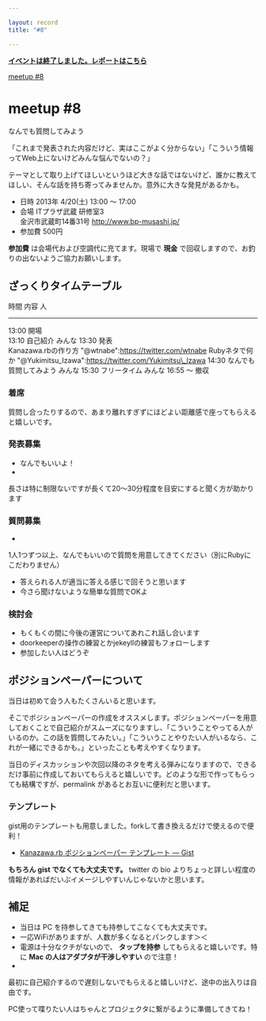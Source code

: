 ```yaml
---

layout: record
title: "#8"

---
```


<p>
<a href="./report.html"><strong>イベントは終了しました。レポートはこちら</strong></a></p>

<div class="doorkeeper-widget">
<a href="http://kzrb.doorkeeper.jp/events/3477" class="doorkeeper-registration-widget">meetup
#8</a>

<script src="https://d1dqic1fklzs1z.cloudfront.net/assets/widget.js" type="text/javascript">
</script>
</div>

meetup #8
==========

なんでも質問してみよう

「これまで発表された内容だけど、実はここがよく分からない」「こういう情報ってWeb上にないけどみんな悩んでないの？」

テーマとして取り上げてほしいというほど大きな話ではないけど、誰かに教えてほしい、そんな話を持ち寄ってみませんか。意外に大きな発見があるかも。


  - 日時     2013年 4/20(土) 13:00 〜 17:00
  - 会場     ITプラザ武蔵 研修室3<br>金沢市武蔵町14番31号 <a href="http://www.bp-musashi.jp/">http://www.bp-musashi.jp/</a>
  - 参加費   500円


**参加費** は会場代および空調代に充てます。現場で **現金**
で回収しますので、お釣りの出ないようご協力お願いします。

ざっくりタイムテーブル
----------------------

  時間       内容                     人
  ---------- ------------------------ ----------------------------------------------------------
  13:00      開場                     
  13:10      自己紹介                 みんな
  13:30      発表                     
             Kanazawa.rbの作り方      "@wtnabe":https://twitter.com/wtnabe
             Rubyネタで何か           "@Yukimitsu\_Izawa":https://twitter.com/Yukimitsu\_Izawa
  14:30      なんでも質問してみよう   みんな
  15:30      フリータイム             みんな
  16:55 〜   撤収                     

### 着席

質問し合ったりするので、あまり離れすぎずにほどよい距離感で座ってもらえると嬉しいです。

### 発表募集

* なんでもいいよ！
 *
長さは特に制限ないですが長くて20〜30分程度を目安にすると聞く方が助かります

### 質問募集

*
1人1つずつ以上、なんでもいいので質問を用意してきてください（別にRubyにこだわりません）
 * 答えられる人が適当に答える感じで回そうと思います
 * 今さら聞けないような簡単な質問でOKよ

### 検討会

* もくもくの間に今後の運営についてあれこれ話し合います
 * doorkeeperの操作の練習とかjekeyllの練習もフォローします
 * 参加したい人はどうぞ

ポジションペーパーについて
--------------------------

当日は初めて会う人もたくさんいると思います。

そこでポジションペーパーの作成をオススメします。ポジションペーパーを用意しておくことで自己紹介がスムーズになりますし、「こういうことやってる人がいるのか。この話を質問してみたい。」「こういうことやりたい人がいるなら、これが一緒にできるかも。」といったことも考えやすくなります。

当日のディスカッションや次回以降のネタを考える弾みになりますので、できるだけ事前に作成しておいてもらえると嬉しいです。どのような形で作ってもらっても結構ですが、permalink
があるとお互いに便利だと思います。

### テンプレート

gist用のテンプレートも用意しました。forkして書き換えるだけで使えるので便利！

* [Kanazawa.rb ポジションペーパー テンプレート — Gist](https://gist.github.com/5a523ec3180002229a32)

**もちろん gist でなくても大丈夫です。** twitter の bio
よりちょっと詳しい程度の情報があればだいぶイメージしやすいんじゃないかと思います。

補足
----

* 当日は PC を持参してきても持参してこなくても大丈夫です。
 * 一応WiFiがありますが、人数が多くなるとパンクします＞＜
 * 電源は十分なクチがないので、 **タップを持参**
してもらえると嬉しいです。特に **Mac の人はアダプタが干渉しやすい**
ので注意！
 *
最初に自己紹介するので遅刻しないでもらえると嬉しいけど、途中の出入りは自由です。

PC使って喋りたい人はちゃんとプロジェクタに繋がるように準備してきてね！
